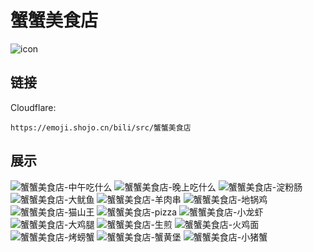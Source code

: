 # 蟹蟹美食店
![icon](https://emoji.shojo.cn/bili/src/蟹蟹美食店/icon.png)
## 链接
Cloudflare:
```
https://emoji.shojo.cn/bili/src/蟹蟹美食店
```
## 展示
![蟹蟹美食店-中午吃什么](https://emoji.shojo.cn/bili/src/蟹蟹美食店/蟹蟹美食店-中午吃什么.png)
![蟹蟹美食店-晚上吃什么](https://emoji.shojo.cn/bili/src/蟹蟹美食店/蟹蟹美食店-晚上吃什么.png)
![蟹蟹美食店-淀粉肠](https://emoji.shojo.cn/bili/src/蟹蟹美食店/蟹蟹美食店-淀粉肠.png)
![蟹蟹美食店-大鱿鱼](https://emoji.shojo.cn/bili/src/蟹蟹美食店/蟹蟹美食店-大鱿鱼.png)
![蟹蟹美食店-羊肉串](https://emoji.shojo.cn/bili/src/蟹蟹美食店/蟹蟹美食店-羊肉串.png)
![蟹蟹美食店-地锅鸡](https://emoji.shojo.cn/bili/src/蟹蟹美食店/蟹蟹美食店-地锅鸡.png)
![蟹蟹美食店-猫山王](https://emoji.shojo.cn/bili/src/蟹蟹美食店/蟹蟹美食店-猫山王.png)
![蟹蟹美食店-pizza](https://emoji.shojo.cn/bili/src/蟹蟹美食店/蟹蟹美食店-pizza.png)
![蟹蟹美食店-小龙虾](https://emoji.shojo.cn/bili/src/蟹蟹美食店/蟹蟹美食店-小龙虾.png)
![蟹蟹美食店-大鸡腿](https://emoji.shojo.cn/bili/src/蟹蟹美食店/蟹蟹美食店-大鸡腿.png)
![蟹蟹美食店-生煎](https://emoji.shojo.cn/bili/src/蟹蟹美食店/蟹蟹美食店-生煎.png)
![蟹蟹美食店-火鸡面](https://emoji.shojo.cn/bili/src/蟹蟹美食店/蟹蟹美食店-火鸡面.png)
![蟹蟹美食店-烤螃蟹](https://emoji.shojo.cn/bili/src/蟹蟹美食店/蟹蟹美食店-烤螃蟹.png)
![蟹蟹美食店-蟹黄堡](https://emoji.shojo.cn/bili/src/蟹蟹美食店/蟹蟹美食店-蟹黄堡.png)
![蟹蟹美食店-小猪蟹](https://emoji.shojo.cn/bili/src/蟹蟹美食店/蟹蟹美食店-小猪蟹.png)
